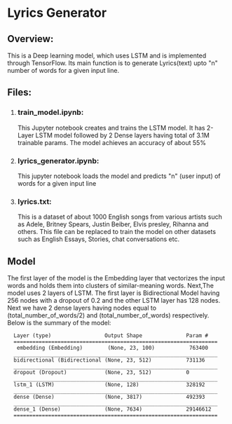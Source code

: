 # Lyrics Generator 

## Overview: 
This is a Deep learning model, which uses LSTM and is implemented through TensorFlow. Its main function is to generate Lyrics(text) upto "n" number of words for a given input line.

## Files:

1) ### train_model.ipynb: 
    This Jupyter notebook creates and trains the LSTM model. It has 2-Layer LSTM model followed by 2 Dense layers having total of 3.1M trainable params. The model achieves an         accuracy of about 55%

2) ### lyrics_generator.ipynb: 
    This jupyter notebook loads the model and predicts "n" (user input) of words for a given input line

3) ### lyrics.txt: 
    This is a dataset of about 1000 English songs from various artists such as Adele, Britney Spears, Justin Beiber, Elvis presley, Rihanna and others. This file can be replaced       to train the model on other datasets such as English Essays, Stories, chat conversations etc.

## Model

  The first layer of the model is the Embedding layer that vectorizes the input words and holds them into clusters of similar-meaning words. Next,The model uses 2 layers of LSTM. The first layer is Bidirectional Model having 256 nodes with a dropout of 0.2 and the other LSTM layer has 128 nodes. Next we have 2 dense layers having nodes equal to (total_number_of_words/2) and (total_number_of_words) respectively. Below is the summary of the model:
  
  
  
      Layer (type)                 Output Shape              Param #   
      =================================================================
       embedding (Embedding)        (None, 23, 100)           763400    
      _________________________________________________________________
      bidirectional (Bidirectional (None, 23, 512)           731136    
      _________________________________________________________________
      dropout (Dropout)            (None, 23, 512)           0         
      _________________________________________________________________
      lstm_1 (LSTM)                (None, 128)               328192    
      _________________________________________________________________
      dense (Dense)                (None, 3817)              492393    
      _________________________________________________________________
      dense_1 (Dense)              (None, 7634)              29146612  
      =================================================================
 
  
  
